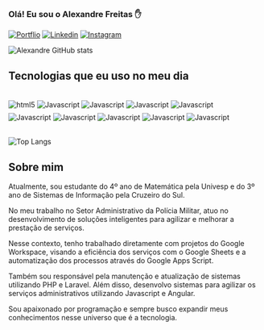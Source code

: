 ### Olá! Eu sou o Alexandre Freitas ✋

[![Portflio](https://img.shields.io/badge/website-000000?style=for-the-badge&logo=About.me&logoColor=white)](https://alexandrefreitas.com)
[![Linkedin](https://img.shields.io/badge/LinkedIn-0077B5?style=for-the-badge&logo=linkedin&logoColor=white)](https://www.linkedin.com/in/alexandre-de-freitas-605b63254/)
[![Instagram](https://img.shields.io/badge/Instagram-E4405F?style=for-the-badge&logo=instagram&logoColor=white)](https://www.instagram.com/alexandre_freitaass/)

![Alexandre GitHub stats](https://github-readme-stats.vercel.app/api?username=alexandrefreitass&show_icons=true&theme=dark)

## Tecnologias que eu uso no meu dia

<div style="display: inline_block"><br/>
    <img align="center" alt="html5" src="https://img.shields.io/badge/HTML5-E34F26?style=for-the-badge&logo=html5&logoColor=white" />
    <img align="center" alt="Javascript" src="https://img.shields.io/badge/JavaScript-F7DF1E?style=for-the-badge&logo=javascript&logoColor=black" />
    <img align="center" alt="Javascript" src="https://img.shields.io/badge/CSS-239120?&style=for-the-badge&logo=css3&logoColor=white" />
    <img align="center" alt="Javascript" src="https://img.shields.io/badge/TypeScript-007ACC?style=for-the-badge&logo=typescript&logoColor=white" />
    <img align="center" alt="Javascript" src="https://img.shields.io/badge/Angular-DD0031?style=for-the-badge&logo=angular&logoColor=white" />
</div>
<div style="display: inline_block; margin-top: -2%;"><br/>
    <img align="center" alt="Javascript" src="https://img.shields.io/badge/Flask-000000?style=for-the-badge&logo=flask&logoColor=white" />
    <img align="center" alt="Javascript" src="https://img.shields.io/badge/PHP-777BB4?style=for-the-badge&logo=php&logoColor=white" />
    <img align="center" alt="Javascript" src="https://img.shields.io/badge/MySQL-00000F?style=for-the-badge&logo=mysql&logoColor=white" />
    <img align="center" alt="Javascript" src="https://img.shields.io/badge/Netlify-00C7B7?style=for-the-badge&logo=netlify&logoColor=white" />
    <img align="center" alt="Javascript" src="https://img.shields.io/badge/Amazon_AWS-232F3E?style=for-the-badge&logo=amazon-aws&logoColor=white" />
</div><br/>

![Top Langs](https://github-readme-stats.vercel.app/api/top-langs/?username=anuraghazra&layout=compact)

## Sobre mim

Atualmente, sou estudante do 4º ano de Matemática pela Univesp e do 3º ano de Sistemas de Informação pela Cruzeiro do Sul.

No meu trabalho no Setor Administrativo da Polícia Militar, atuo no desenvolvimento de soluções inteligentes para agilizar e melhorar a prestação de serviços.

Nesse contexto, tenho trabalhado diretamente com projetos do Google Workspace, visando a eficiência dos serviços com o Google Sheets e a automatização dos processos através do Google Apps Script.

Também sou responsável pela manutenção e atualização de sistemas utilizando PHP e Laravel. Além disso, desenvolvo sistemas para agilizar os serviços administrativos utilizando Javascript e Angular.

Sou apaixonado por programação e sempre busco expandir meus conhecimentos nesse universo que é a tecnologia.
